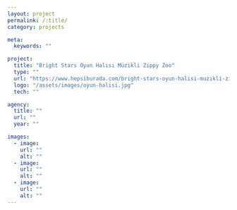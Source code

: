 ```yaml
---
layout: project
permalink: /:title/
category: projects

meta:
  keywords: ""

project:
  title: "Bright Stars Oyun Halısı Müzikli Zippy Zoo"
  type: ""
  url: "https://www.hepsiburada.com/bright-stars-oyun-halisi-muzikli-zippy-zoo-p-AILEOPBS52169"
  logo: "/assets/images/oyun-halisi.jpg"
  tech: ""

agency:
  title: ""
  url: ""
  year: ""

images:
  - image:
    url: ""
    alt: ""
  - image:
    url: ""
    alt: ""
  - image:
    url: ""
    alt: ""
---
```

<p></p>

